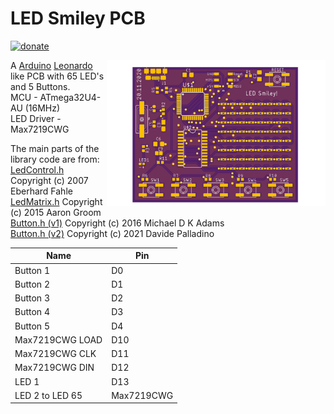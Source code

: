 # LED Smiley PCB #

[![donate](https://img.shields.io/badge/donate-PayPal-blue.svg)](https://www.paypal.me/Sinclair81)

<!-- markdownlint-disable MD033 -->
<img src="https://github.com/Sinclair81/LED_Smiley/blob/master/Smiley_Top.png" align="right" alt="Smiley_Top" height="233" width="350">

<!-- https://raw.githubusercontent.com/Sinclair81/LED_Smiley/master/Smiley_Top.png -->

<!-- markdownlint-enable MD033 -->

A [Arduino](https://www.arduino.cc) [Leonardo](https://store.arduino.cc/arduino-leonardo-with-headers) like PCB with 65 LED's and 5 Buttons.  
MCU - ATmega32U4-AU (16MHz)  
LED Driver - Max7219CWG  
  
The main parts of the library code are from:  
[LedControl.h](http://wayoda.github.io/LedControl/) Copyright (c) 2007 Eberhard Fahle  
[LedMatrix.h](https://github.com/agr00m/LedMatrix) Copyright (c) 2015 Aaron Groom  
[Button.h (v1)](https://github.com/madleech/Button) Copyright (c) 2016 Michael D K Adams  
[Button.h (v2)](https://github.com/davidepalladino/Button-Arduino) Copyright (c) 2021 Davide Palladino  
  
Name            | Pin
--------------- | ---------------------
Button 1        | D0  
Button 2        | D1  
Button 3        | D2  
Button 4        | D3  
Button 5        | D4  
Max7219CWG LOAD | D10  
Max7219CWG CLK  | D11  
Max7219CWG DIN  | D12  
LED 1           | D13  
LED 2 to LED 65 | Max7219CWG  
  